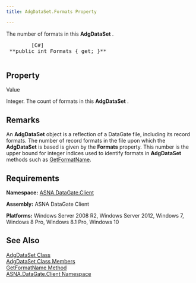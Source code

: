 ```yaml
---
title: AdgDataSet.Formats Property

---
```


The number of formats in this **AdgDataSet** .
<pre class="prettyprint">
        <span class="lang">[C#]</span>
 **public int Formats { get; }** 
      </pre>


## Property
 Value

Integer. The count of formats in this **AdgDataSet** . 
## Remarks

An **AdgDataSet** object is a reflection of a DataGate file, including its record formats. The number of record formats in the file upon which the **AdgDataSet** is based is given by the **Formats** property. This number is the upper bound for integer indices used to identify formats in **AdgDataSet** methods such as [ GetFormatName](adg-dataset-class-get-format-name-method.html).
## Requirements

**Namespace:** [ASNA.DataGate.Client](datagate-client-namespace.html) 

**Assembly:** ASNA DataGate Client

**Platforms:** Windows Server 2008 R2, Windows Server 2012, Windows 7, Windows 8 Pro, Windows 8.1 Pro, Windows 10
## See Also


[AdgDataSet Class](adg-dataset-class.html)
      <br />
[AdgDataSet Class Members](adg-dataset-members.html)
      <br />
[GetFormatName Method](adg-dataset-class-get-format-name-method.html)
      <br />
[ASNA.DataGate.Client Namespace](datagate-client-namespace.html)

